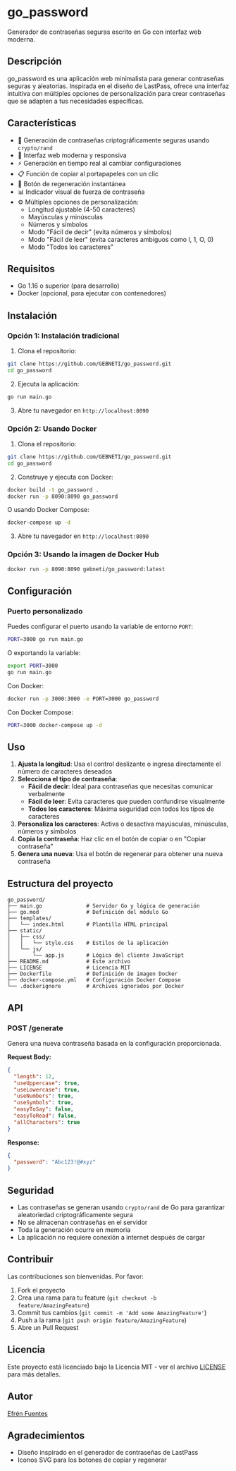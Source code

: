 # go_password

Generador de contraseñas seguras escrito en Go con interfaz web moderna.

## Descripción

go_password es una aplicación web minimalista para generar contraseñas seguras y aleatorias. Inspirada en el diseño de LastPass, ofrece una interfaz intuitiva con múltiples opciones de personalización para crear contraseñas que se adapten a tus necesidades específicas.

## Características

- 🔐 Generación de contraseñas criptográficamente seguras usando `crypto/rand`
- 🎨 Interfaz web moderna y responsiva
- ⚡ Generación en tiempo real al cambiar configuraciones
- 📋 Función de copiar al portapapeles con un clic
- 🔄 Botón de regeneración instantánea
- 📊 Indicador visual de fuerza de contraseña
- ⚙️ Múltiples opciones de personalización:
  - Longitud ajustable (4-50 caracteres)
  - Mayúsculas y minúsculas
  - Números y símbolos
  - Modo "Fácil de decir" (evita números y símbolos)
  - Modo "Fácil de leer" (evita caracteres ambiguos como l, 1, O, 0)
  - Modo "Todos los caracteres"

## Requisitos

- Go 1.16 o superior (para desarrollo)
- Docker (opcional, para ejecutar con contenedores)

## Instalación

### Opción 1: Instalación tradicional

1. Clona el repositorio:
```bash
git clone https://github.com/GEBNETI/go_password.git
cd go_password
```

2. Ejecuta la aplicación:
```bash
go run main.go
```

3. Abre tu navegador en `http://localhost:8090`

### Opción 2: Usando Docker

1. Clona el repositorio:
```bash
git clone https://github.com/GEBNETI/go_password.git
cd go_password
```

2. Construye y ejecuta con Docker:
```bash
docker build -t go_password .
docker run -p 8090:8090 go_password
```

O usando Docker Compose:
```bash
docker-compose up -d
```

3. Abre tu navegador en `http://localhost:8090`

### Opción 3: Usando la imagen de Docker Hub

```bash
docker run -p 8090:8090 gebneti/go_password:latest
```

## Configuración

### Puerto personalizado

Puedes configurar el puerto usando la variable de entorno `PORT`:

```bash
PORT=3000 go run main.go
```

O exportando la variable:

```bash
export PORT=3000
go run main.go
```

Con Docker:
```bash
docker run -p 3000:3000 -e PORT=3000 go_password
```

Con Docker Compose:
```bash
PORT=3000 docker-compose up -d
```

## Uso

1. **Ajusta la longitud**: Usa el control deslizante o ingresa directamente el número de caracteres deseados
2. **Selecciona el tipo de contraseña**:
   - **Fácil de decir**: Ideal para contraseñas que necesitas comunicar verbalmente
   - **Fácil de leer**: Evita caracteres que pueden confundirse visualmente
   - **Todos los caracteres**: Máxima seguridad con todos los tipos de caracteres
3. **Personaliza los caracteres**: Activa o desactiva mayúsculas, minúsculas, números y símbolos
4. **Copia la contraseña**: Haz clic en el botón de copiar o en "Copiar contraseña"
5. **Genera una nueva**: Usa el botón de regenerar para obtener una nueva contraseña

## Estructura del proyecto

```
go_password/
├── main.go              # Servidor Go y lógica de generación
├── go.mod               # Definición del módulo Go
├── templates/
│   └── index.html       # Plantilla HTML principal
├── static/
│   ├── css/
│   │   └── style.css    # Estilos de la aplicación
│   └── js/
│       └── app.js       # Lógica del cliente JavaScript
├── README.md            # Este archivo
├── LICENSE              # Licencia MIT
├── Dockerfile           # Definición de imagen Docker
├── docker-compose.yml   # Configuración Docker Compose
└── .dockerignore        # Archivos ignorados por Docker
```

## API

### POST /generate

Genera una nueva contraseña basada en la configuración proporcionada.

**Request Body:**
```json
{
  "length": 12,
  "useUppercase": true,
  "useLowercase": true,
  "useNumbers": true,
  "useSymbols": true,
  "easyToSay": false,
  "easyToRead": false,
  "allCharacters": true
}
```

**Response:**
```json
{
  "password": "Abc123!@#xyz"
}
```

## Seguridad

- Las contraseñas se generan usando `crypto/rand` de Go para garantizar aleatoriedad criptográficamente segura
- No se almacenan contraseñas en el servidor
- Toda la generación ocurre en memoria
- La aplicación no requiere conexión a internet después de cargar

## Contribuir

Las contribuciones son bienvenidas. Por favor:

1. Fork el proyecto
2. Crea una rama para tu feature (`git checkout -b feature/AmazingFeature`)
3. Commit tus cambios (`git commit -m 'Add some AmazingFeature'`)
4. Push a la rama (`git push origin feature/AmazingFeature`)
5. Abre un Pull Request

## Licencia

Este proyecto está licenciado bajo la Licencia MIT - ver el archivo [LICENSE](LICENSE) para más detalles.

## Autor

[Efrén Fuentes](https://github.com/efrenfuentes) 

## Agradecimientos

- Diseño inspirado en el generador de contraseñas de LastPass
- Iconos SVG para los botones de copiar y regenerar
